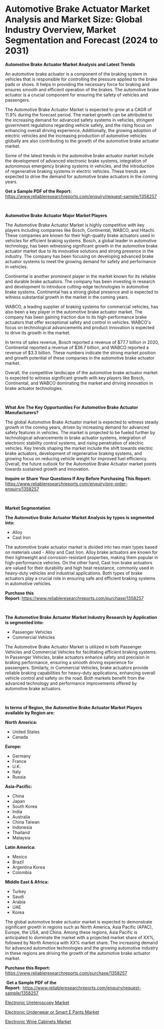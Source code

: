 <p><h1>Automotive Brake Actuator Market Analysis and Market Size: Global Industry Overview, Market Segmentation and Forecast (2024 to 2031)</h1></p><p><strong>Automotive Brake Actuator Market Analysis and Latest Trends</strong></p>
<p><p>An automotive brake actuator is a component of the braking system in vehicles that is responsible for controlling the pressure applied to the brake pads or shoes. It helps in providing the necessary force for braking and ensures smooth and efficient operation of the brakes. The automotive brake actuator is a crucial component for ensuring the safety of vehicles and passengers.</p><p>The Automotive Brake Actuator Market is expected to grow at a CAGR of 11.9% during the forecast period. The market growth can be attributed to the increasing demand for advanced safety systems in vehicles, stringent government regulations regarding vehicle safety, and the rising focus on enhancing overall driving experience. Additionally, the growing adoption of electric vehicles and the increasing production of automotive vehicles globally are also contributing to the growth of the automotive brake actuator market.</p><p>Some of the latest trends in the automotive brake actuator market include the development of advanced electronic brake systems, integration of autonomous emergency braking systems in vehicles, and the introduction of regenerative braking systems in electric vehicles. These trends are expected to drive the demand for automotive brake actuators in the coming years.</p></p>
<p><strong>Get a Sample PDF of the Report:&nbsp;</strong> <a href="https://www.reliableresearchreports.com/enquiry/request-sample/1358257">https://www.reliableresearchreports.com/enquiry/request-sample/1358257</a></p>
<p>&nbsp;</p>
<p><strong>Automotive Brake Actuator Major Market Players</strong></p>
<p><p>The Automotive Brake Actuator Market is highly competitive with key players including companies like Bosch, Continental, WABCO, and Hitachi. These companies are known for their high-quality brake actuators used in vehicles for efficient braking systems. Bosch, a global leader in automotive technology, has been witnessing significant growth in the automotive brake actuator market due to its innovative solutions and strong presence in the industry. The company has been focusing on developing advanced brake actuator systems to meet the growing demand for safety and performance in vehicles.</p><p>Continental is another prominent player in the market known for its reliable and durable brake actuators. The company has been investing in research and development to introduce cutting-edge technologies in automotive brake systems. Continental has a strong global presence and is expected to witness substantial growth in the market in the coming years.</p><p>WABCO, a leading supplier of braking systems for commercial vehicles, has also been a key player in the automotive brake actuator market. The company has been gaining traction due to its high-performance brake actuators that offer exceptional safety and control in vehicles. WABCO's focus on technological advancements and product innovation is expected to drive its growth in the market.</p><p>In terms of sales revenue, Bosch reported a revenue of $77.7 billion in 2020, Continental reported a revenue of $36.7 billion, and WABCO reported a revenue of $3.3 billion. These numbers indicate the strong market position and growth potential of these companies in the automotive brake actuator market.</p><p>Overall, the competitive landscape of the automotive brake actuator market is expected to witness significant growth with key players like Bosch, Continental, and WABCO dominating the market and driving innovation in brake actuator technologies.</p></p>
<p>&nbsp;</p>
<p><strong>What Are The Key Opportunities For Automotive Brake Actuator Manufacturers?</strong></p>
<p><p>The global Automotive Brake Actuator market is expected to witness steady growth in the coming years, driven by increasing demand for advanced safety features in vehicles. The market is projected to be fueled further by technological advancements in brake actuator systems, integration of electronic stability control systems, and rising penetration of electric vehicles. Key trends shaping the market include the shift towards electric brake actuators, development of regenerative braking systems, and growing focus on reducing vehicle weight for improved fuel efficiency. Overall, the future outlook for the Automotive Brake Actuator market points towards sustained growth and innovation.</p></p>
<p><strong>Inquire or Share Your Questions If Any Before Purchasing This Report:</strong> <a href="https://www.reliableresearchreports.com/enquiry/pre-order-enquiry/1358257">https://www.reliableresearchreports.com/enquiry/pre-order-enquiry/1358257</a></p>
<p>&nbsp;</p>
<p><strong>Market Segmentation</strong></p>
<p><strong>The Automotive Brake Actuator Market Analysis by types is segmented into:</strong></p>
<p><ul><li>Alloy</li><li>Cast Iron</li></ul></p>
<p><p>The automotive brake actuator market is divided into two main types based on materials used - Alloy and Cast Iron. Alloy brake actuators are known for their lightweight and corrosion-resistant properties, making them popular in high-performance vehicles. On the other hand, Cast Iron brake actuators are valued for their durability and high heat resistance, commonly used in heavy-duty vehicles and industrial applications. Both types of brake actuators play a crucial role in ensuring safe and efficient braking systems in automotive vehicles.</p></p>
<p><strong>Purchase this Report:&nbsp;</strong><a href="https://www.reliableresearchreports.com/purchase/1358257">https://www.reliableresearchreports.com/purchase/1358257</a></p>
<p>&nbsp;</p>
<p><strong>The Automotive Brake Actuator Market Industry Research by Application is segmented into:</strong></p>
<p><ul><li>Passenger Vehicles</li><li>Commercial Vehicles</li></ul></p>
<p><p>The Automotive Brake Actuator Market is utilized in both Passenger Vehicles and Commercial Vehicles for facilitating efficient braking systems. In Passenger Vehicles, brake actuators enhance safety and precision in braking performance, ensuring a smooth driving experience for passengers. Similarly, in Commercial Vehicles, brake actuators provide reliable braking capabilities for heavy-duty applications, enhancing overall vehicle control and safety on the road. Both markets benefit from the advanced technology and performance improvements offered by automotive brake actuators.</p></p>
<p>&nbsp;</p>
<p><strong>In terms of Region, the Automotive Brake Actuator Market Players available by Region are:</strong></p>
<p>
    <p> <strong> North America: </strong>
        <ul>
            <li>United States</li>
            <li>Canada</li>
        </ul>
        </p> 
    <p> <strong> Europe: </strong>
        <ul>
            <li>Germany</li>
            <li>France</li>
            <li>U.K.</li>
            <li>Italy</li>
            <li>Russia</li>
        </ul>
        </p> 
    <p> <strong> Asia-Pacific: </strong>
        <ul>
            <li>China</li>
            <li>Japan</li>
            <li>South Korea</li>
            <li>India</li>
            <li>Australia</li>
            <li>China Taiwan</li>
            <li>Indonesia</li>
            <li>Thailand</li>
            <li>Malaysia</li>
        </ul>
        </p> 
    <p> <strong> Latin America: </strong>
        <ul>
            <li>Mexico</li>
            <li>Brazil</li>
            <li>Argentina Korea</li>
            <li>Colombia</li>
        </ul>
        </p> 
    <p> <strong> Middle East & Africa: </strong>
        <ul>
            <li>Turkey</li>
            <li>Saudi</li>
            <li>Arabia</li>
            <li>UAE</li>
            <li>Korea</li>
        </ul>
    </p>
    </p>
<p><p>The global automotive brake actuator market is expected to demonstrate significant growth in regions such as North America, Asia Pacific (APAC), Europe, the USA, and China. Among these regions, Asia Pacific is anticipated to dominate the market with a projected market share of XX%, followed by North America with XX% market share. The increasing demand for advanced automotive technologies and the growing automotive industry in these regions are driving the growth of the automotive brake actuator market.</p></p>
<p><strong>Purchase this Report: </strong><a href="https://www.reliableresearchreports.com/purchase/1358257">https://www.reliableresearchreports.com/purchase/1358257</a></p>
<p>&nbsp;<strong>Get a Sample PDF of the Report:&nbsp;&nbsp;</strong><a href="https://www.reliableresearchreports.com/enquiry/request-sample/1358257">https://www.reliableresearchreports.com/enquiry/request-sample/1358257</a></p>
<p><strong></strong></p>
<p><p><a href="https://view.publitas.com/reportprime-1/electronic-ureteroscopy-market-research-report-unlocks-analysis-on-the-market-financial-status-market-size-and-market-revenue-upto-2030/">Electronic Ureteroscopy Market</a></p><p><a href="https://view.publitas.com/reportprime-1/electronic-underwear-or-smart-e-pants-market-size-growth-and-forecast-from-2023-2030/">Electronic Underwear or Smart E Pants Market</a></p><p><a href="https://view.publitas.com/reportprime-1/electronic-wine-cabinets-market-challenges-opportunities-and-growth-drivers-and-major-market-players-forecasted-for-period-from-2023-2030/">Electronic Wine Cabinets Market</a></p></p>